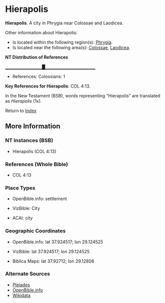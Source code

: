 # Hierapolis
**Hierapolis**. 
A city in Phrygia near Colossae and Laodicea. 




Other information about Hierapolis:


* Is located within the following region(s): 
[Phrygia](Phrygia.md). 
* Is located near the following area(s): 
[Colossae](Colossae.md), [Laodicea](Laodicea.md). 


**NT Distribution of References**

▁▁▁▁▁▁▁▁▁▁▁█▁▁▁▁▁▁▁▁▁▁▁▁▁▁▁
* References: Colossians: 1



**Key References for Hierapolis**: 
COL 4:13. 




In the New Testament (BSB), words representing “Hierapolis” are translated as 
*Hierapolis* (1x). 


Return to [Index](00-Index.md)

## More Information

### NT Instances (BSB)

* Hierapolis (COL 4:13)



### References (Whole Bible)

* COL 4:13


### Place Types

* OpenBible.info: settlement

* VizBible: City

* ACAI: city



### Geographic Coordinates

* OpenBible.info: lat 37.924517; lon 29.124525

* VizBible: lat 37.924517; lon 29.124525

* Biblica Maps: lat 37.92712; lon 29.12808



### Alternate Sources

* [Pleiades](http://pleiades.stoa.org/places/594968)
* [OpenBible.info](https://www.openbible.info/geo/ancient/a11bbbe)
* [Wikidata](http://www.wikidata.org/entity/Q7428276)



